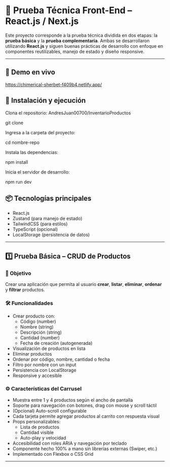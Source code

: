 # 🧪 Prueba Técnica Front-End – React.js / Next.js

Este proyecto corresponde a la prueba técnica dividida en dos etapas: la **prueba básica** y la **prueba complementaria**. Ambas se desarrollaron utilizando **React.js** y siguen buenas prácticas de desarrollo con enfoque en componentes reutilizables, manejo de estado y diseño responsive.

---

## 🚀 Demo en vivo
https://chimerical-sherbet-f409b4.netlify.app/


## 🧾 Instalación y ejecución

 Clona el repositorio: AndresJuan00700/InventarioProductos


git clone 

Ingresa a la carpeta del proyecto:

cd nombre-repo

Instala las dependencias:

npm install

Inicia el servidor de desarrollo:


npm run dev




## 📦 Tecnologías principales

- React.js
- Zustand (para manejo de estado)
- TailwindCSS (para estilos)
- TypeScript (opcional)
- LocalStorage (persistencia de datos)

---

## 1️⃣ Prueba Básica – CRUD de Productos

### 🎯 Objetivo

Crear una aplicación que permita al usuario **crear**, **listar**, **eliminar**, **ordenar** y **filtrar** productos.

### 🛠 Funcionalidades

- Crear producto con:
  - Código (number)
  - Nombre (string)
  - Descripción (string)
  - Cantidad (number)
  - Fecha de creación (autogenerada)
- Visualización de productos en lista
- Eliminar productos
- Ordenar por código, nombre, cantidad o fecha
- Filtro por nombre con un input
- Persistencia con LocalStorage
- Responsive y accesible





### ⚙️ Características del Carrusel

- Muestra entre 1 y 4 productos según el ancho de pantalla
- Soporte para navegación con botones, drag con mouse y scroll táctil
- (Opcional) Auto-scroll configurable
- Cada tarjeta permite agregar productos al carrito con respuesta visual
- Props personalizables:
  - Lista de productos
  - Cantidad visible
  - Auto-play y velocidad
- Accesibilidad con roles ARIA y navegación por teclado
- Componente hecho 100% a mano sin librerías externas (Swiper, etc.)
- Implementado con Flexbox o CSS Grid

---



